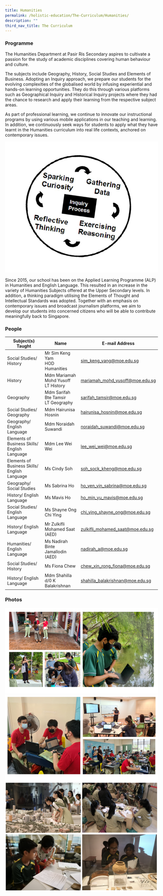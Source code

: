 ```yaml
---
title: Humanities
permalink: /holistic-education/The-Curriculum/Humanities/
description: ""
third_nav_title: The Curriculum
---
```

### Programme

The Humanities Department at Pasir Ris Secondary aspires to cultivate a passion for the study of academic disciplines covering human behaviour and culture.

The subjects include Geography, History, Social Studies and Elements of Business. Adopting an Inquiry approach, we prepare our students for the evolving complexities of the globalised world by infusing experiential and hands-on learning opportunities. They do this through various platforms such as Geographical Inquiry and Historical Inquiry projects where they had the chance to research and apply their learning from the respective subject areas.

As part of professional learning, we continue to innovate our instructional programs by using various mobile applications in our teaching and learning. In addition, we continuously seek ways for students to apply what they have learnt in the Humanities curriculum into real life contexts, anchored on contemporary issues.&nbsp;

![](/images/Hum%20Inquiry%20approach.jpeg)

Since 2015, our school has been on the Applied Learning Programme (ALP) in Humanities and English Language. This resulted in an increase in the variety of Humanities Subjects offered at the Upper Secondary levels. In addition, a thinking paradigm utilising the Elements of Thought and Intellectual Standards was adopted. Together with an emphasis on contemporary issues and broadcast journalism platforms, we aim to develop our students into concerned citizens who will be able to contribute meaningfully back to Singapore.

### People

| Subject(s) Taught | Name | E-mail Address |
| -------- | -------- | -------- |
| Social Studies/ History | Mr Sim Keng Yam <br> HOD Humanities | [sim_keng_yang@moe.edu.sg](mailto:sim_keng_yang@moe.edu.sg) |
| History | Mdm Mariamah Mohd Yusoff <br> LT History | [mariamah_mohd_yusoff@moe.edu.sg](mailto:mariamah_mohd_yusoff@moe.edu.sg) |
| Geography | Mdm Sarifah Bte Tamsir <br> LT Geography | [sarifah_tamsir@moe.edu.sg](mailto:sarifah_tamsir@moe.edu.sg)|
| Social Studies/ Geography | Mdm Hairunisa Hosnin | [hairunisa_hosnin@moe.edu.sg](mailto:hairunisa_hosnin@moe.edu.sg) |
| Geography/ English Language | Mdm Noraidah Suwandi | [noraidah_suwandi@moe.edu.sg](mailto:noraidah_suwandi@moe.edu.sg) |
| Elements of Business Skills/ English Language | Mdm Lee Wei Wei | [lee_wei_wei@moe.edu.sg](mailto:lee_wei_wei@moe.edu.sg) |
| Elements of Business Skills/ English Language | Ms Cindy Soh | [soh_sock_kheng@moe.edu.sg](mailto:soh_sock_kheng@moe.edu.sg) |
| Geography/ Social Studies | Ms Sabrina Ho | [ho_yen_yin_sabrina@moe.edu.sg](mailto:ho_yen_yin_sabrina@moe.edu.sg)|
| History/ English Language | Ms Mavis Ho | [ho_min_yu_mavis@moe.edu.sg](mailto:ho_min_yu_mavis@moe.edu.sg) |
| Social Studies/ English Language | Ms Shayne Ong Chi Ying | [chi_ying_shayne_ong@moe.edu.sg](mailto:chi_ying_shayne_ong@moe.edu.sg) |
| History/ English Language | Mr Zulkifli Mohamed Saat (AED) | [zulkifli_mohamed_saat@moe.edu.sg](mailto:zulkifli_mohamed_saat@moe.edu.sg) |
| Humanities/ English Language | Ms Nadirah Binte Jamallodin (AED) | [nadirah_a@moe.edu.sg](mailto:nadirah_a@moe.edu.sg) |
| Social Studies/ History | Ms Fiona Chew | [chew_xin_rong_fiona@moe.edu.sg](mailto:chew_xin_rong_fiona@moe.edu.sg) |
| History/ English Language | Mdm Shahilla d/0 K Balakrishnan | [shahilla_balakrishnan@moe.edu.sg](mailto:shahilla_balakrishnan@moe.edu.sg) |

### Photos

![](/images/Humanities.png)
![](/images/Humanities%202.png)
![](/images/human2.png)